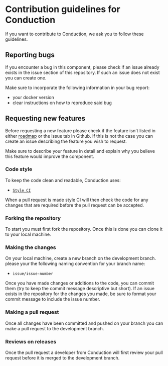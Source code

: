 # Contribution guidelines for Conduction

If you want to contribute to Conduction, we ask you to follow these guidelines.

## Reporting bugs
If you encounter a bug in this component, please check if an issue already exists in the issue section of this repository.
If such an issue does not exist you can create one.

Make sure to incorporate the following information in your bug report:

- your docker version
- clear instructions on how to reproduce said bug

## Requesting new features
Before requesting a new feature please check if the feature isn't listed in either [roadmap](ROADMAP.md) or the issue tab in Github.
If this is not the case you can create an issue describing the feature you wish to request.

Make sure to describe your feature in detail and explain why you believe this feature would improve the component.

### Code style
To keep the code clean and readable, Conduction uses:
- [`Style CI`](https://styleci.io/)

When a pull request is made style CI will then check the code for any changes that are required before the pull request can be accepted.

### Forking the repository
To start you must first fork the repository.
Once this is done you can clone it to your local machine.

### Making the changes
On your local machine, create a new branch on the development branch.
please your the following naming convention for your branch name:
- `issue/issue-number`

Once you have made changes or additions to the code, you can commit them (try to keep the commit message descriptive but short). If an issue exists in the repository for the changes you made, be sure to format your commit message to include the issue number.

### Making a pull request
Once all changes have been committed and pushed on your branch you can make a pull request to the development branch.

### Reviews on releases

Once the pull request a developer from Conduction will first review your pull request before it is merged to the development branch.

